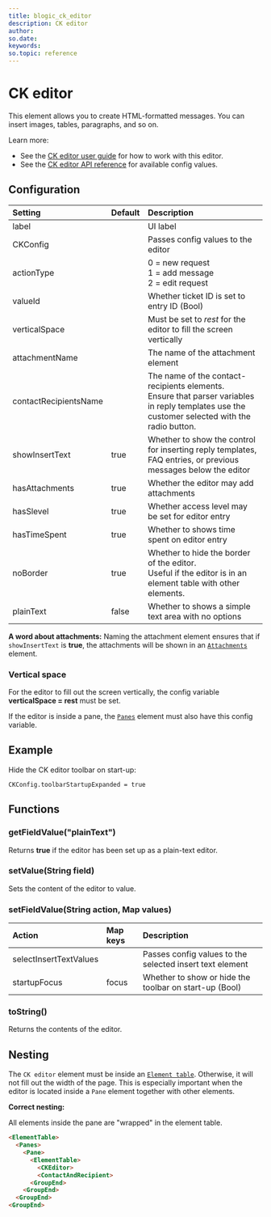 ```yaml
---
title: blogic_ck_editor
description: CK editor
author:
so.date:
keywords:
so.topic: reference
---
```


# CK editor

This element allows you to create HTML-formatted messages. You can insert images, tables, paragraphs, and so on.

Learn more:

* See the [CK editor user guide](http://docs.cksource.com/CKEditor_3.x/Users_Guide) for how to work with this editor.
* See the [CK editor API reference](http://docs.cksource.com/ckeditor_api/symbols/CKEDITOR.config.html) for available config values.

## Configuration

| Setting               | Default | Description                                                        |
|:----------------------|:--------|:-------------------------------------------------------------------|
| label                 |         | UI label                                                           |
| CKConfig              |         | Passes config values to the editor                                 |
| actionType            |         | 0 = new request<br/>1 = add message<br/> 2 = edit request          |
| valueId               |         | Whether ticket ID is set to entry ID (Bool)                        |
| verticalSpace         |         | Must be set to *rest* for the editor to fill the screen vertically |
| attachmentName        |         | The name of the attachment element                                 |
| contactRecipientsName |         | The name of the contact-recipients elements.<br/>Ensure that parser variables in reply templates use the customer selected with the radio button. |
| showInsertText        | true    | Whether to show the control for inserting reply templates, FAQ entries, or previous messages below the editor |
| hasAttachments        | true    | Whether the editor may add attachments                             |
| hasSlevel             | true    | Whether access level may be set for editor entry                   |
| hasTimeSpent          | true    | Whether to shows time spent on editor entry                        |
| noBorder              | true    | Whether to hide the border of the editor.<br />Useful if the editor is in an element table with other elements. |
| plainText             | false   | Whether to shows a simple text area with no options                |

**A word about attachments:**
Naming the attachment element ensures that if `showInsertText` is **true**, the attachments will be shown in an [`Attachments`](./attachment.md) element.

### Vertical space

For the editor to fill out the screen vertically, the config variable **verticalSpace = rest** must be set.

If the editor is inside a pane, the [`Panes`](./panes.md) element must also have this config variable.

## Example

Hide the CK editor toolbar on start-up:

```crmscript
CKConfig.toolbarStartupExpanded = true
```

## Functions

### getFieldValue("plainText")

Returns **true** if the editor has been set up as a plain-text editor.

### setValue(String field)

Sets the content of the editor to value.

### setFieldValue(String action, Map values)

| Action                 | Map keys | Description                                              |
|:-----------------------|:---------|:---------------------------------------------------------|
| selectInsertTextValues |          | Passes config values to the selected insert text element |
| startupFocus           | focus    | Whether to show or hide the toolbar on start-up (Bool)   |

### toString()

Returns the contents of the editor.

## Nesting

The `CK editor` element must be inside an [`Element table`](./element-table.md). Otherwise, it will not fill out the width of the page.
This is especially important when the editor is located inside a `Pane` element together with other elements.

**Correct nesting:**

All elements inside the pane are "wrapped" in the element table.

```html
<ElementTable>
  <Panes>
    <Pane>
      <ElementTable>
        <CKEditor>
        <ContactAndRecipient>
      <GroupEnd>
    <GroupEnd>
  <GroupEnd>
<GroupEnd>
```

